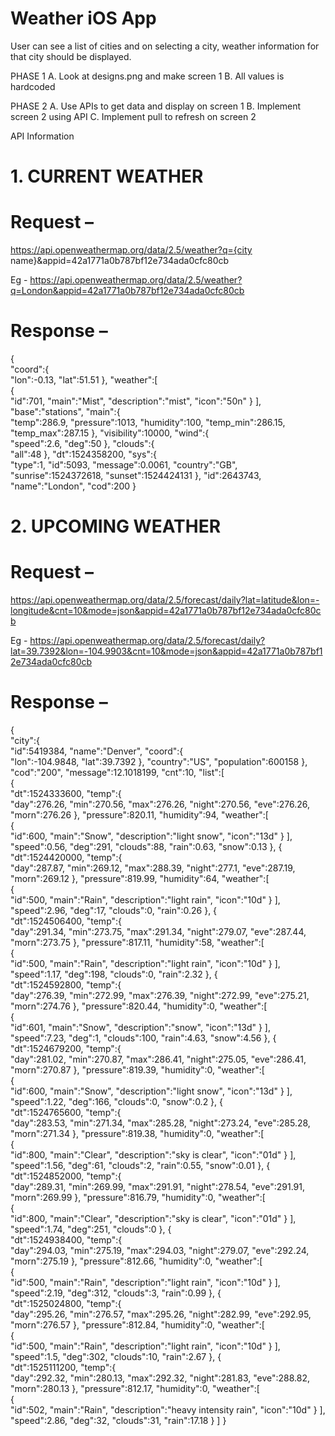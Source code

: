 # Weather iOS App

User can see a list of cities and on selecting a city, weather information for that city should be displayed. 


PHASE 1
A. Look at designs.png and make screen 1
B. All values is hardcoded

PHASE 2
A. Use APIs to get data and display on screen 1
B. Implement screen 2 using API
C. Implement pull to refresh on screen 2

API Information
 
# 1. CURRENT WEATHER
 
# Request –

 https://api.openweathermap.org/data/2.5/weather?q={city name}&appid=42a1771a0b787bf12e734ada0cfc80cb 

Eg - https://api.openweathermap.org/data/2.5/weather?q=London&appid=42a1771a0b787bf12e734ada0cfc80cb 


# Response –
{  
   "coord":{  
      "lon":-0.13,
      "lat":51.51
   },
   "weather":[  
      {  
         "id":701,
         "main":"Mist",
         "description":"mist",
         "icon":"50n"
      }
   ],
   "base":"stations",
   "main":{  
      "temp":286.9,
      "pressure":1013,
      "humidity":100,
      "temp_min":286.15,
      "temp_max":287.15
   },
   "visibility":10000,
   "wind":{  
      "speed":2.6,
      "deg":50
   },
   "clouds":{  
      "all":48
   },
   "dt":1524358200,
   "sys":{  
      "type":1,
      "id":5093,
      "message":0.0061,
      "country":"GB",
      "sunrise":1524372618,
      "sunset":1524424131
   },
   "id":2643743,
   "name":"London",
   "cod":200
}



# 2. UPCOMING WEATHER
 
# Request –

https://api.openweathermap.org/data/2.5/forecast/daily?lat=latitude&lon=-longitude&cnt=10&mode=json&appid=42a1771a0b787bf12e734ada0cfc80cb 

Eg - https://api.openweathermap.org/data/2.5/forecast/daily?lat=39.7392&lon=-104.9903&cnt=10&mode=json&appid=42a1771a0b787bf12e734ada0cfc80cb


# Response –


{  
   "city":{  
      "id":5419384,
      "name":"Denver",
      "coord":{  
         "lon":-104.9848,
         "lat":39.7392
      },
      "country":"US",
      "population":600158
   },
   "cod":"200",
   "message":12.1018199,
   "cnt":10,
   "list":[  
      {  
         "dt":1524333600,
         "temp":{  
            "day":276.26,
            "min":270.56,
            "max":276.26,
            "night":270.56,
            "eve":276.26,
            "morn":276.26
         },
         "pressure":820.11,
         "humidity":94,
         "weather":[  
            {  
               "id":600,
               "main":"Snow",
               "description":"light snow",
               "icon":"13d"
            }
         ],
         "speed":0.56,
         "deg":291,
         "clouds":88,
         "rain":0.63,
         "snow":0.13
      },
      {  
         "dt":1524420000,
         "temp":{  
            "day":287.87,
            "min":269.12,
            "max":288.39,
            "night":277.1,
            "eve":287.19,
            "morn":269.12
         },
         "pressure":819.99,
         "humidity":64,
         "weather":[  
            {  
               "id":500,
               "main":"Rain",
               "description":"light rain",
               "icon":"10d"
            }
         ],
         "speed":2.96,
         "deg":17,
         "clouds":0,
         "rain":0.26
      },
      {  
         "dt":1524506400,
         "temp":{  
            "day":291.34,
            "min":273.75,
            "max":291.34,
            "night":279.07,
            "eve":287.44,
            "morn":273.75
         },
         "pressure":817.11,
         "humidity":58,
         "weather":[  
            {  
               "id":500,
               "main":"Rain",
               "description":"light rain",
               "icon":"10d"
            }
         ],
         "speed":1.17,
         "deg":198,
         "clouds":0,
         "rain":2.32
      },
      {  
         "dt":1524592800,
         "temp":{  
            "day":276.39,
            "min":272.99,
            "max":276.39,
            "night":272.99,
            "eve":275.21,
            "morn":274.76
         },
         "pressure":820.44,
         "humidity":0,
         "weather":[  
            {  
               "id":601,
               "main":"Snow",
               "description":"snow",
               "icon":"13d"
            }
         ],
         "speed":7.23,
         "deg":1,
         "clouds":100,
         "rain":4.63,
         "snow":4.56
      },
      {  
         "dt":1524679200,
         "temp":{  
            "day":281.02,
            "min":270.87,
            "max":286.41,
            "night":275.05,
            "eve":286.41,
            "morn":270.87
         },
         "pressure":819.39,
         "humidity":0,
         "weather":[  
            {  
               "id":600,
               "main":"Snow",
               "description":"light snow",
               "icon":"13d"
            }
         ],
         "speed":1.22,
         "deg":166,
         "clouds":0,
         "snow":0.2
      },
      {  
         "dt":1524765600,
         "temp":{  
            "day":283.53,
            "min":271.34,
            "max":285.28,
            "night":273.24,
            "eve":285.28,
            "morn":271.34
         },
         "pressure":819.38,
         "humidity":0,
         "weather":[  
            {  
               "id":800,
               "main":"Clear",
               "description":"sky is clear",
               "icon":"01d"
            }
         ],
         "speed":1.56,
         "deg":61,
         "clouds":2,
         "rain":0.55,
         "snow":0.01
      },
      {  
         "dt":1524852000,
         "temp":{  
            "day":289.31,
            "min":269.99,
            "max":291.91,
            "night":278.54,
            "eve":291.91,
            "morn":269.99
         },
         "pressure":816.79,
         "humidity":0,
         "weather":[  
            {  
               "id":800,
               "main":"Clear",
               "description":"sky is clear",
               "icon":"01d"
            }
         ],
         "speed":1.74,
         "deg":251,
         "clouds":0
      },
      {  
         "dt":1524938400,
         "temp":{  
            "day":294.03,
            "min":275.19,
            "max":294.03,
            "night":279.07,
            "eve":292.24,
            "morn":275.19
         },
         "pressure":812.66,
         "humidity":0,
         "weather":[  
            {  
               "id":500,
               "main":"Rain",
               "description":"light rain",
               "icon":"10d"
            }
         ],
         "speed":2.19,
         "deg":312,
         "clouds":3,
         "rain":0.99
      },
      {  
         "dt":1525024800,
         "temp":{  
            "day":295.26,
            "min":276.57,
            "max":295.26,
            "night":282.99,
            "eve":292.95,
            "morn":276.57
         },
         "pressure":812.84,
         "humidity":0,
         "weather":[  
            {  
               "id":500,
               "main":"Rain",
               "description":"light rain",
               "icon":"10d"
            }
         ],
         "speed":1.5,
         "deg":302,
         "clouds":10,
         "rain":2.67
      },
      {  
         "dt":1525111200,
         "temp":{  
            "day":292.32,
            "min":280.13,
            "max":292.32,
            "night":281.83,
            "eve":288.82,
            "morn":280.13
         },
         "pressure":812.17,
         "humidity":0,
         "weather":[  
            {  
               "id":502,
               "main":"Rain",
               "description":"heavy intensity rain",
               "icon":"10d"
            }
         ],
         "speed":2.86,
         "deg":32,
         "clouds":31,
         "rain":17.18
      }
   ]
}

